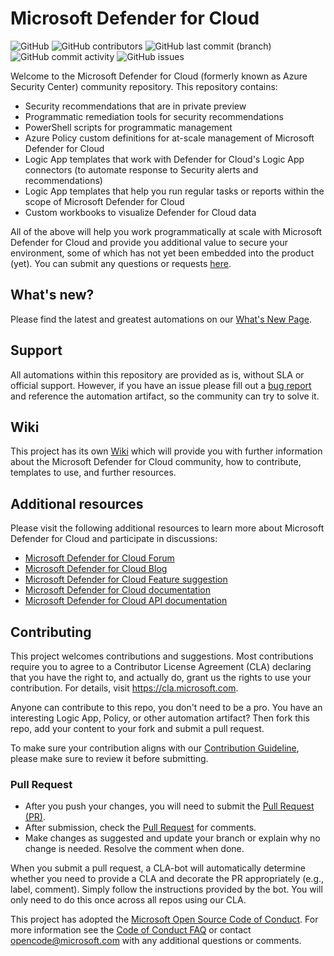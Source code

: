 # Microsoft Defender for Cloud

![GitHub](https://img.shields.io/github/license/azure/Microsoft-Defender-for-Cloud?label=License&style=plastic)
![GitHub contributors](https://img.shields.io/github/contributors/azure/Microsoft-Defender-for-Cloud?label=Contributors&style=plastic)
![GitHub last commit (branch)](https://img.shields.io/github/last-commit/azure/Microsoft-Defender-for-Cloud/main?label=Last%20commit&style=plastic)
![GitHub commit activity](https://img.shields.io/github/commit-activity/m/azure/Microsoft-Defender-for-Cloud?label=Commit%20activity&style=plastic)
![GitHub issues](https://img.shields.io/github/issues/azure/Microsoft-Defender-for-Cloud?label=Issues&style=plastic)

Welcome to the Microsoft Defender for Cloud (formerly known as Azure Security Center) community repository. This repository contains:

- Security recommendations that are in private preview
- Programmatic remediation tools for security recommendations
- PowerShell scripts for programmatic management
- Azure Policy custom definitions for at-scale management of Microsoft Defender for Cloud
- Logic App templates that work with Defender for Cloud's Logic App connectors (to automate response to Security alerts and recommendations)
- Logic App templates that help you run regular tasks or reports within the scope of Microsoft Defender for Cloud
- Custom workbooks to visualize Defender for Cloud data

All of the above will help you work programmatically at scale with Microsoft Defender for Cloud and provide you additional value to secure your environment, some of which has not yet been embedded into the product (yet). You can submit any questions or requests [here](https://github.com/Azure/Azure-Security-Center/issues).

## What's new?
Please find the latest and greatest automations on our [What's New Page](https://github.com/Azure/Azure-Security-Center/wiki/What's-New).

## Support

All automations within this repository are provided as is, without SLA or official support. However, if you have an issue please fill out a [bug report](https://github.com/Azure/Azure-Security-Center/issues/new?assignees=&labels=&template=bug_report.md&title=) and reference the automation artifact, so the community can try to solve it.

## Wiki

This project has its own [Wiki](https://github.com/Azure/Azure-Security-Center/wiki) which will provide you with further information about the Microsoft Defender for Cloud community, how to contribute, templates to use, and further resources.

## Additional resources

Please visit the following additional resources to learn more about Microsoft Defender for Cloud and participate in discussions:

- [Microsoft Defender for Cloud Forum](https://techcommunity.microsoft.com/t5/Azure-Security-Center/bd-p/AzureSecurityCenter)
- [Microsoft Defender for Cloud Blog](https://techcommunity.microsoft.com/t5/Azure-Security-Center/bg-p/AzureSecurityCenterBlog)
- [Microsoft Defender for Cloud Feature suggestion](https://feedback.azure.com/forums/347535-azure-security-center)
- [Microsoft Defender for Cloud documentation](https://docs.microsoft.com/en-us/azure/security-center/security-center-intro)
- [Microsoft Defender for Cloud API documentation](https://docs.microsoft.com/en-us/rest/api/securitycenter/)

## Contributing

This project welcomes contributions and suggestions.  Most contributions require you to agree to a Contributor License Agreement (CLA) declaring that you have the right to, and actually do, grant us the rights to use your contribution. For details, visit https://cla.microsoft.com.

Anyone can contribute to this repo, you don't need to be a pro. You have an interesting Logic App, Policy, or other automation artifact? Then fork this repo, add your content to your fork and submit a pull request.

To make sure your contribution aligns with our [Contribution Guideline](./Contributing.md), please make sure to review it before submitting.

### Pull Request

- After you push your changes, you will need to submit the [Pull Request (PR)](https://help.github.com/en/github/collaborating-with-issues-and-pull-requests/about-pull-requests).
- After submission, check the [Pull Request](https://github.com/Azure/Azure-Security-Center/pulls) for comments.
- Make changes as suggested and update your branch or explain why no change is needed. Resolve the comment when done.

When you submit a pull request, a CLA-bot will automatically determine whether you need to provide a CLA and decorate the PR appropriately (e.g., label, comment). Simply follow the instructions provided by the bot. You will only need to do this once across all repos using our CLA.

This project has adopted the [Microsoft Open Source Code of Conduct](https://opensource.microsoft.com/codeofconduct/).
For more information see the [Code of Conduct FAQ](https://opensource.microsoft.com/codeofconduct/faq/) or contact [opencode@microsoft.com](mailto:opencode@microsoft.com) with any additional questions or comments.